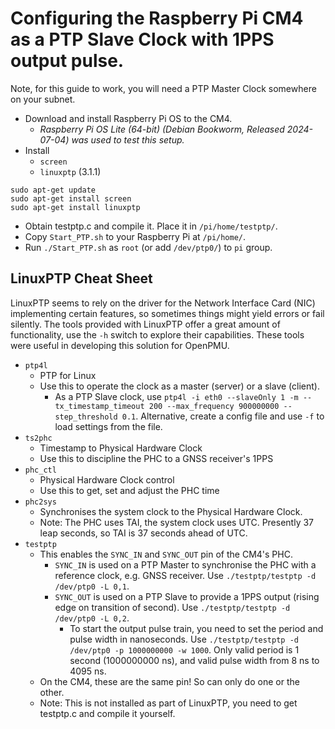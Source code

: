 # Configuring the Raspberry Pi CM4 as a PTP Slave Clock with 1PPS output pulse.

Note, for this guide to work, you will need a PTP Master Clock somewhere on your subnet.

* Download and install Raspberry Pi OS to the CM4.
  - _Raspberry Pi OS Lite (64-bit) (Debian Bookworm, Released 2024-07-04) was used to test this setup._
* Install
  - ```screen```
  - ```linuxptp``` (3.1.1)

```
sudo apt-get update
sudo apt-get install screen
sudo apt-get install linuxptp
```

* Obtain testptp.c and compile it.  Place it in ```/pi/home/testptp/```.
* Copy ```Start_PTP.sh``` to your Raspberry Pi at ```/pi/home/```.  
* Run ```./Start_PTP.sh``` as ```root``` (or add ```/dev/ptp0/```) to ```pi``` group.



## LinuxPTP Cheat Sheet

LinuxPTP seems to rely on the driver for the Network Interface Card (NIC) implementing certain features, so sometimes things might yield errors or fail silently.  The tools provided with LinuxPTP offer a great amount of functionality, use the ```-h``` switch to explore their capabilities.  These tools were useful in developing this solution for OpenPMU.

* ```ptp4l```
  - PTP for Linux
  - Use this to operate the clock as a master (server) or a slave (client).
    - As a PTP Slave clock, use ```ptp4l -i eth0 --slaveOnly 1 -m --tx_timestamp_timeout 200 --max_frequency 900000000 --step_threshold 0.1```.  Alternative, create a config file and use ```-f``` to load settings from the file.
* ```ts2phc```
  - Timestamp to Physical Hardware Clock
  - Use this to discipline the PHC to a GNSS receiver's 1PPS
* ```phc_ctl```
  - Physical Hardware Clock control
  - Use this to get, set and adjust the PHC time
* ```phc2sys```
  - Synchronises the system clock to the Physical Hardware Clock.
  - Note: The PHC uses TAI, the system clock uses UTC.  Presently 37 leap seconds, so TAI is 37 seconds ahead of UTC.
* ```testptp```
  - This enables the ```SYNC_IN``` and ```SYNC_OUT``` pin of the CM4's PHC.
    - ```SYNC_IN``` is used on a PTP Master to synchronise the PHC with a reference clock, e.g. GNSS receiver.  Use ```./testptp/testptp -d /dev/ptp0 -L 0,1```.
    - ```SYNC_OUT``` is used on a PTP Slave to provide a 1PPS output (rising edge on transition of second).  Use ```./testptp/testptp -d /dev/ptp0 -L 0,2```.
      - To start the output pulse train, you need to set the period and pulse width in nanoseconds.  Use ```./testptp/testptp -d /dev/ptp0 -p 1000000000 -w 1000```.  Only valid period is 1 second (1000000000 ns), and valid pulse width from 8 ns to 4095 ns.
  - On the CM4, these are the same pin!  So can only do one or the other.
  - Note: This is not installed as part of LinuxPTP, you need to get testptp.c and compile it yourself.
